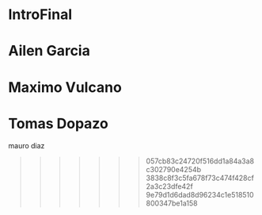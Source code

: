 # IntroFinal

Ailen Garcia
=======
Maximo Vulcano
=======
Tomas Dopazo
=======
mauro diaz 
>>>>>>> 057cb83c24720f516dd1a84a3a8c302790e4254b
>>>>>>> 3838c8f3c5fa678f73c474f428cf2a3c23dfe42f
>>>>>>> 9e79d1d6dad8d96234c1e518510800347be1a158
